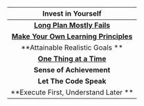 | **Invest in Yourself** |
| :---: |
| [**Long Plan Mostly Fails**](http://www.lifehack.org/articles/featured/why-your-plans-fail.html) |
| [**Make Your Own Learning  Principles**](http://inbravo.github.io/docs/refer/learning-helper.pdf) |
| **Attainable Realistic Goals ** |
| [**One Thing at a Time**](http://alifeofproductivity.com/do-one-thing-at-a-time) |
| **Sense of Achievement** |
| **Let The Code Speak** |
| **Execute First, Understand Later ** |

#### 



